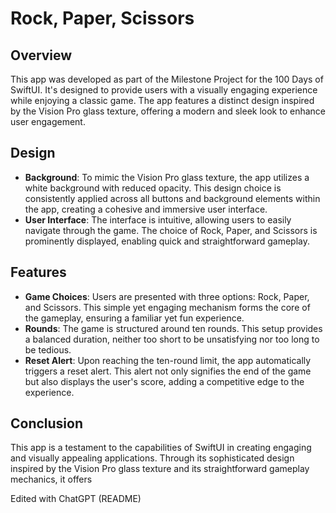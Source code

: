 # Rock, Paper, Scissors 

## Overview
This app was developed as part of the Milestone Project for the 100 Days of SwiftUI. It's designed to provide users with a visually engaging experience while enjoying a classic game. The app features a distinct design inspired by the Vision Pro glass texture, offering a modern and sleek look to enhance user engagement.

## Design
- **Background**: To mimic the Vision Pro glass texture, the app utilizes a white background with reduced opacity. This design choice is consistently applied across all buttons and background elements within the app, creating a cohesive and immersive user interface.
- **User Interface**: The interface is intuitive, allowing users to easily navigate through the game. The choice of Rock, Paper, and Scissors is prominently displayed, enabling quick and straightforward gameplay.

## Features
- **Game Choices**: Users are presented with three options: Rock, Paper, and Scissors. This simple yet engaging mechanism forms the core of the gameplay, ensuring a familiar yet fun experience.
- **Rounds**: The game is structured around ten rounds. This setup provides a balanced duration, neither too short to be unsatisfying nor too long to be tedious.
- **Reset Alert**: Upon reaching the ten-round limit, the app automatically triggers a reset alert. This alert not only signifies the end of the game but also displays the user's score, adding a competitive edge to the experience.

## Conclusion
This app is a testament to the capabilities of SwiftUI in creating engaging and visually appealing applications. Through its sophisticated design inspired by the Vision Pro glass texture and its straightforward gameplay mechanics, it offers

Edited with ChatGPT (README)
